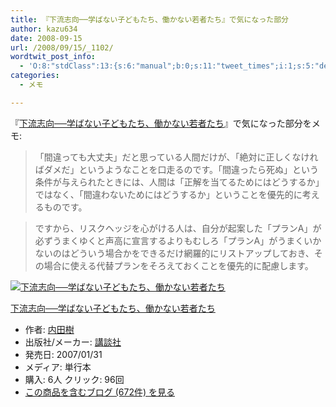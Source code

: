 ```yaml
---
title: 『下流志向──学ばない子どもたち、働かない若者たち』で気になった部分
author: kazu634
date: 2008-09-15
url: /2008/09/15/_1102/
wordtwit_post_info:
  - 'O:8:"stdClass":13:{s:6:"manual";b:0;s:11:"tweet_times";i:1;s:5:"delay";i:0;s:7:"enabled";i:1;s:10:"separation";s:2:"60";s:7:"version";s:3:"3.7";s:14:"tweet_template";b:0;s:6:"status";i:2;s:6:"result";a:0:{}s:13:"tweet_counter";i:2;s:13:"tweet_log_ids";a:1:{i:0;i:4267;}s:9:"hash_tags";a:0:{}s:8:"accounts";a:1:{i:0;s:7:"kazu634";}}'
categories:
  - メモ

---
```

<div class="section">
<p>
    『<a href="http://d.hatena.ne.jp/asin/4062138271" onclick="__gaTracker('send', 'event', 'outbound-article', 'http://d.hatena.ne.jp/asin/4062138271', '下流志向──学ばない子どもたち、働かない若者たち');">下流志向──学ばない子どもたち、働かない若者たち</a>』で気になった部分をメモ:
</p>
  
<blockquote>
<p>
      「間違っても大丈夫」だと思っている人間だけが、「絶対に正しくなければダメだ」というようなことを口走るのです。「間違ったら死ぬ」という条件が与えられたときには、人間は「正解を当てるためにはどうするか」ではなく、「間違わないためにはどうするか」ということを優先的に考えるものです。
</p>
</blockquote>
  
<blockquote>
<p>
      ですから、リスクヘッジを心がける人は、自分が起案した「プランA」が必ずうまくゆくと声高に宣言するよりもむしろ「プランA」がうまくいかないのはどういう場合かをできるだけ網羅的にリストアップしておき、その場合に使える代替プランをそろえておくことを優先的に配慮します。
</p>
</blockquote>
  
<div class="hatena-asin-detail">
<a href="http://www.amazon.co.jp/dp/4062138271/?tag=hatena_st1-22&ascsubtag=d-7ibv" onclick="__gaTracker('send', 'event', 'outbound-article', 'http://www.amazon.co.jp/dp/4062138271/?tag=hatena_st1-22&ascsubtag=d-7ibv', '');"><img src="https://images-na.ssl-images-amazon.com/images/I/41tUoLhQjML._SL160_.jpg" class="hatena-asin-detail-image" alt="下流志向──学ばない子どもたち、働かない若者たち" title="下流志向──学ばない子どもたち、働かない若者たち" /></a></p> 
    
<div class="hatena-asin-detail-info">
<p class="hatena-asin-detail-title">
<a href="http://www.amazon.co.jp/dp/4062138271/?tag=hatena_st1-22&ascsubtag=d-7ibv" onclick="__gaTracker('send', 'event', 'outbound-article', 'http://www.amazon.co.jp/dp/4062138271/?tag=hatena_st1-22&ascsubtag=d-7ibv', '下流志向──学ばない子どもたち、働かない若者たち');">下流志向──学ばない子どもたち、働かない若者たち</a>
</p>
      
<ul>
<li>
<span class="hatena-asin-detail-label">作者:</span> <a href="http://d.hatena.ne.jp/keyword/%C6%E2%C5%C4%BC%F9" onclick="__gaTracker('send', 'event', 'outbound-article', 'http://d.hatena.ne.jp/keyword/%C6%E2%C5%C4%BC%F9', '内田樹');" class="keyword">内田樹</a>
</li>
<li>
<span class="hatena-asin-detail-label">出版社/メーカー:</span> <a href="http://d.hatena.ne.jp/keyword/%B9%D6%C3%CC%BC%D2" onclick="__gaTracker('send', 'event', 'outbound-article', 'http://d.hatena.ne.jp/keyword/%B9%D6%C3%CC%BC%D2', '講談社');" class="keyword">講談社</a>
</li>
<li>
<span class="hatena-asin-detail-label">発売日:</span> 2007/01/31
</li>
<li>
<span class="hatena-asin-detail-label">メディア:</span> 単行本
</li>
<li>
<span class="hatena-asin-detail-label">購入</span>: 6人 <span class="hatena-asin-detail-label">クリック</span>: 96回
</li>
<li>
<a href="http://d.hatena.ne.jp/asin/4062138271" onclick="__gaTracker('send', 'event', 'outbound-article', 'http://d.hatena.ne.jp/asin/4062138271', 'この商品を含むブログ (672件) を見る');" target="_blank">この商品を含むブログ (672件) を見る</a>
</li>
</ul>
</div>
    
<div class="hatena-asin-detail-foot">
</div>
</div>
</div>
